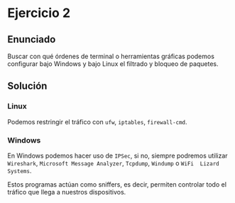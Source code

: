 # Ejercicio 2

## Enunciado

Buscar con qué órdenes de terminal o herramientas gráficas podemos configurar bajo Windows y bajo Linux el filtrado y bloqueo de paquetes.

## Solución

### Linux

Podemos restringir el tráfico con `ufw`, `iptables`, `firewall-cmd`.

### Windows

En Windows podemos hacer uso de `IPSec`, si no, siempre podremos utilizar `Wireshark`, `Microsoft Message Analyzer`, `Tcpdump`, `Windump` o `WiFi  Lizard Systems`.

Estos programas actúan como sniffers, es decir, permiten controlar todo el tráfico que llega a nuestros dispositivos.